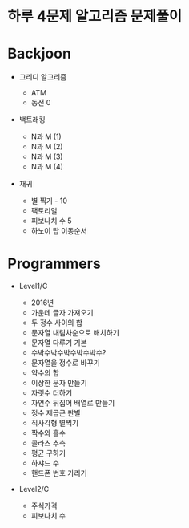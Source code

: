 # 하루 4문제 알고리즘 문제풀이

# Backjoon

- 그리디 알고리즘
    - ATM
    - 동전 0

- 백트래킹
    - N과 M (1)
    - N과 M (2)
    - N과 M (3)
    - N과 M (4)

- 재귀
    - 별 찍기 - 10
    - 팩토리얼
    - 피보나치 수 5
    - 하노이 탑 이동순서

# Programmers

- Level1/C 
    - 2016년
    - 가운데 글자 가져오기
    - 두 정수 사이의 합
    - 문자열 내림차순으로 배치하기
    - 문자열 다루기 기본
    - 수박수박수박수박수박수?
    - 문자열을 정수로 바꾸기
    - 약수의 합
    - 이상한 문자 만들기
    - 자릿수 더하기
    - 자연수 뒤집어 배열로 만들기
    - 정수 제곱근 판별
    - 직사각형 별찍기
    - 짝수와 홀수
    - 콜라츠 추측
    - 평균 구하기
    - 하샤드 수
    - 핸드폰 번호 가리기

- Level2/C
    - 주식가격
    - 피보나치 수